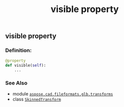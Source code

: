 ﻿---
title: visible property
second_title: Aspose.CAD for Python via .NET API References
description: 
type: docs
weight: 90
url: /python-net/aspose.cad.fileformats.glb.transforms/skinnedtransform/visible/
is_root: false
---

## visible property

### Definition:
```python
@property
def visible(self):
    ...
```

### See Also
* module [`aspose.cad.fileformats.glb.transforms`](../../)
* class [`SkinnedTransform`](/cad/python-net/aspose.cad.fileformats.glb.transforms/skinnedtransform)
